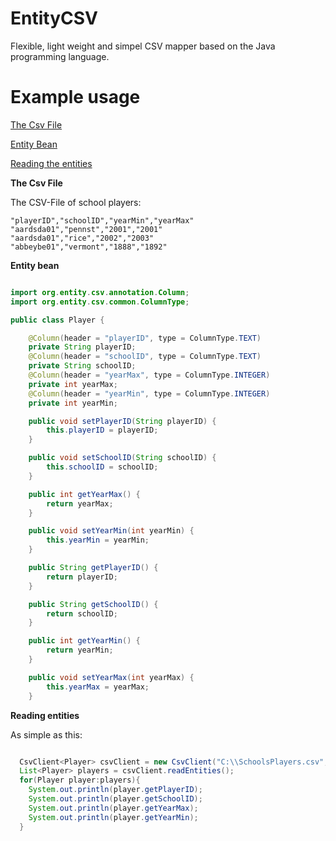 EntityCSV
=========

Flexible, light weight and simpel CSV mapper based on the Java programming language.


Example usage 
=============
  
[The Csv File](#_csvFile) 

[Entity Bean](#_entity) 

[Reading the entities](#_reading) 

<a name="_csvFile"></a>
__The Csv File__ 


The CSV-File of school players:
```csv
"playerID","schoolID","yearMin","yearMax"
"aardsda01","pennst","2001","2001"
"aardsda01","rice","2002","2003"
"abbeybe01","vermont","1888","1892"
```

<a name="_entity"></a>



__Entity bean__ 

```java

import org.entity.csv.annotation.Column;
import org.entity.csv.common.ColumnType;

public class Player {

    @Column(header = "playerID", type = ColumnType.TEXT)
    private String playerID;
    @Column(header = "schoolID", type = ColumnType.TEXT)
    private String schoolID;
    @Column(header = "yearMax", type = ColumnType.INTEGER)
    private int yearMax;
    @Column(header = "yearMin", type = ColumnType.INTEGER)
    private int yearMin;

    public void setPlayerID(String playerID) {
        this.playerID = playerID;
    }

    public void setSchoolID(String schoolID) {
        this.schoolID = schoolID;
    }

    public int getYearMax() {
        return yearMax;
    }

    public void setYearMin(int yearMin) {
        this.yearMin = yearMin;
    }

    public String getPlayerID() {
        return playerID;
    }

    public String getSchoolID() {
        return schoolID;
    }

    public int getYearMin() {
        return yearMin;
    }

    public void setYearMax(int yearMax) {
        this.yearMax = yearMax;
    }
```

<a name="_reading"></a>
__Reading entities__ 


As simple as this: 
```java

  CsvClient<Player> csvClient = new CsvClient("C:\\SchoolsPlayers.csv", Player.class);
  List<Player> players = csvClient.readEntities();
  for(Player player:players){
    System.out.println(player.getPlayerID);
	System.out.println(player.getSchoolID);
	System.out.println(player.getYearMax);
	System.out.println(player.getYearMin);
  }
```
